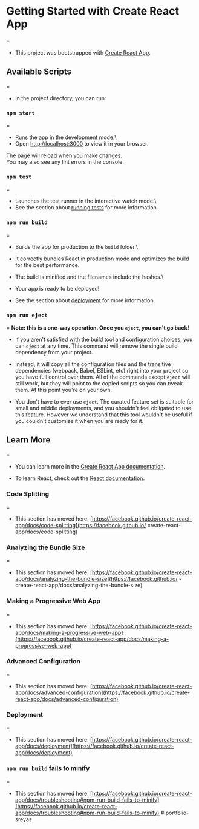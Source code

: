 # Getting Started with Create React App
=
   - This project was bootstrapped with [Create React App](https://github.com/facebook/create-react-app).

## Available Scripts
=
   - In the project directory, you can run:

### `npm start`
=
   - Runs the app in the development mode.\
   - Open [http://localhost:3000](http://localhost:3000) to view it in your browser.

 The page will reload when you make changes.\
 You may also see any lint errors in the console.

### `npm test`
=
  - Launches the test runner in the interactive watch mode.\
  - See the section about [running tests](https://facebook.github.io/create-react-app/docs/running-tests) for more information.

### `npm run build`
=
  - Builds the app for production to the `build` folder.\
   - It correctly bundles React in production mode and optimizes the build for the best performance.

  - The build is minified and the filenames include the hashes.\
  - Your app is ready to be deployed!

 - See the section about [deployment](https://facebook.github.io/create-react-app/docs/deployment) for more information.

### `npm run eject`
=
**Note: this is a one-way operation. Once you `eject`, you can't go back!**

  - If you aren't satisfied with the build tool and configuration choices, you can `eject` at any time. This command will remove the single build dependency from your project.

  - Instead, it will copy all the configuration files and the transitive dependencies (webpack, Babel, ESLint, etc) right into your project so you have full control over them. All of the commands except `eject` will still work, but they will point to the copied scripts so you can tweak them. At this point you're on your own.

  - You don't have to ever use `eject`. The curated feature set is suitable for small and middle deployments, and you shouldn't feel obligated to use this feature. However we understand that this tool wouldn't be useful if you couldn't customize it when you are ready for it.

## Learn More
=
 - You can learn more in the [Create React App documentation](https://facebook.github.io/create-react-app/docs/getting-started).

 - To learn React, check out the [React documentation](https://reactjs.org/).

### Code Splitting
=
- This section has moved here: [https://facebook.github.io/create-react-app/docs/code-splitting](https://facebook.github.io/  create-react-app/docs/code-splitting)

### Analyzing the Bundle Size
=
 - This section has moved here: [https://facebook.github.io/create-react-app/docs/analyzing-the-bundle-size](https://facebook.github.io/ - create-react-app/docs/analyzing-the-bundle-size)

### Making a Progressive Web App
=
 - This section has moved here: [https://facebook.github.io/create-react-app/docs/making-a-progressive-web-app](https://facebook.github.io/create-react-app/docs/making-a-progressive-web-app)

### Advanced Configuration
=
 - This section has moved here: [https://facebook.github.io/create-react-app/docs/advanced-configuration](https://facebook.github.io/create-react-app/docs/advanced-configuration)

### Deployment
=
 - This section has moved here: [https://facebook.github.io/create-react-app/docs/deployment](https://facebook.github.io/create-react-app/docs/deployment)

### `npm run build` fails to minify
=
 - This section has moved here: [https://facebook.github.io/create-react-app/docs/troubleshooting#npm-run-build-fails-to-minify](https://facebook.github.io/create-react-app/docs/troubleshooting#npm-run-build-fails-to-minify)
#   p o r t f o l i o - s r e y a s 
 
 
